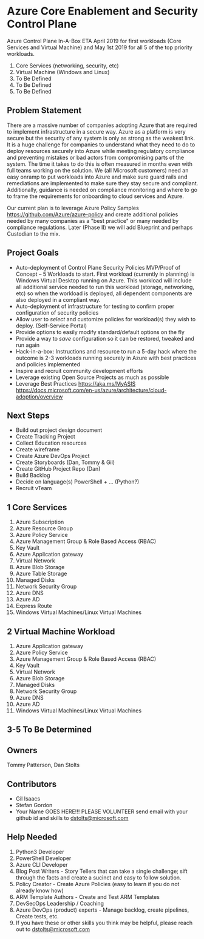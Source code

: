 # Azure Core Enablement and Security Control Plane
Azure Control Plane In-A-Box  ETA April 2019 for first workloads (Core Services and Virtual Machine) and May 1st 2019 for all 5 of the top priority workloads. 
1. Core Services (networking, security, etc)
1. Virtual Machine (Windows and Linux) 
1. To Be Defined
1. To Be Defined
1. To Be Defined

## Problem Statement
There are a massive number of companies adopting Azure that are required to implement infrastructure in a secure way.  Azure as a platform is very secure but the security of any system is only as strong as the weakest link.  It is a huge challenge for companies to understand what they need to do to deploy resources securely into Azure while meeting regulatory compliance and preventing mistakes or bad actors from compromising parts of the system.  The time it takes to do this is often measured in months even with full teams working on the solution.  We (all Microsoft customers) need an easy onramp to put workloads into Azure and make sure guard rails and remediations are implemented to make sure they stay secure and compliant.  Additionally, guidance is needed on compliance monitoring and where to go to frame the requirements for onboarding to cloud services and Azure. 

Our current plan is to leverage Azure Policy Samples https://github.com/Azure/azure-policy and create additional policies needed by many companies as a "best practice" or many needed by compliance regulations. Later (Phase II) we will add Blueprint and perhaps Custodian to the mix.

## Project Goals
* Auto-deployment of Control Plane Security Policies MVP/Proof of Concept – 5 Workloads to start.  First workload (currently in planning) is Windows Virtual Desktop running on Azure.  This workload will include all additional service needed to run this workload (storage, networking, etc) so when the workload is deployed, all dependent components are also deployed in a compliant way.
* Auto-deployment of infrastructure for testing to confirm proper configuration of security policies
* Allow user to *select* and customize policies for workload(s) they wish to deploy. (Self-Service Portal)
* Provide options to easily modify standard/default options on the fly
* Provide a way to *save* configuration so it can be restored, tweaked and run again
* Hack-in-a-box: Instructions and resource to run a 5-day hack where the outcome is 2-3 workloads running securely in Azure with best practices and policies implemented
* Inspire and recruit community development efforts
* Leverage existing Open Source Projects as much as possible
* Leverage Best Practices https://aka.ms/MyASIS https://docs.microsoft.com/en-us/azure/architecture/cloud-adoption/overview

## Next Steps
* Build out project design document 
* Create Tracking Project 
* Collect Education resources
* Create wireframe 
* Create Azure DevOps Project 
* Create Storyboards (Dan, Tommy & Gil)
* Create GitHub Project Repo (Dan)
* Build Backlog
* Decide on language(s)  PowerShell + … (Python?)
* Recruit vTeam

## 1 Core Services
1.  Azure Subscription	
1.  Azure Resource Group
1.	Azure Policy Service
1.	Azure Management Group & Role Based Access (RBAC)
1.	Key Vault
1.  Azure Application gateway
1.	Virtual Network
1.	Azure Blob Storage 
1.	Azure Table Storage
1.	Managed Disks
1.	Network Security Group
1.	Azure DNS
1.	Azure AD
1.	Express Route
1.  Windows Virtual Machines/Linux Virtual Machines

## 2 Virtual Machine Workload 
1.	Azure Application gateway
1.	Azure Policy Service
1.	Azure Management Group & Role Based Access (RBAC)
1.	Key Vault
1.	Virtual Network
1.	Azure Blob Storage
1.	Managed Disks
1.	Network Security Group
1.	Azure DNS
1.	Azure AD
1.	Windows Virtual Machines/Linux Virtual Machines

## 3-5 To Be Determined

## Owners 
Tommy Patterson, Dan Stolts

## Contributors  
* Gil Isaacs
* Stefan Gordon
* Your Name GOES HERE!!! PLEASE VOLUNTEER  send email with your github id and skills to dstolts@microsoft.com

## Help Needed
1. Python3 Developer
1. PowerShell Developer
1. Azure CLI Developer
1. Blog Post Writers - Story Tellers that can take a single challenge; sift through the facts and create a sucinct and easy to follow solution.
1. Policy Creator - Create Azure Policies (easy to learn if you do not already know how)
1. ARM Template Authors - Create and Test ARM Templates
1. DevSecOps Leadership / Coaching
1. Azure DevOps (product) experts - Manage backlog, create pipelines, Create tests, etc. 
1. If you have these or other skills you think may be helpful, please reach out to dstolts@microsoft.com
